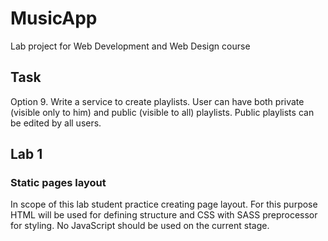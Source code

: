 # MusicApp
Lab project for Web Development and Web Design course

## Task
Option 9. 
Write a service to create playlists. 
User can have both private (visible only to him) and public (visible to all) playlists. 
Public playlists can be edited by all users.

## Lab 1
### Static pages layout
In scope of this lab student practice creating page layout. For this purpose HTML will be used for
defining structure and CSS with SASS preprocessor for styling. No JavaScript should be used on
the current stage.
